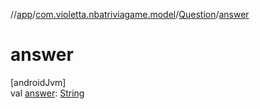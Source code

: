 //[app](../../../index.md)/[com.violetta.nbatriviagame.model](../index.md)/[Question](index.md)/[answer](answer.md)

# answer

[androidJvm]\
val [answer](answer.md): [String](https://kotlinlang.org/api/latest/jvm/stdlib/kotlin/-string/index.html)
